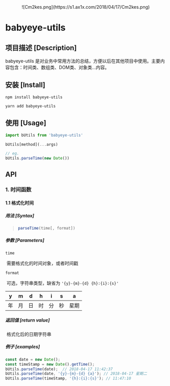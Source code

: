 <center>![Cm2kes.png](https://s1.ax1x.com/2018/04/17/Cm2kes.png)</center>

# babyeye-utils

## 项目描述 [Description]

babyeye-utils 是对业务中常用方法的总结，方便以后在其他项目中使用。主要内容包含：时间类、数组类、DOM类、对象类…内容。

## 安装 [Install]

```
npm install babyeye-utils
```

```
yarn add babyeye-utils
```

## 使用 [Usage]

```js
import bUtils from 'babyeye-utils'

bUtils[method](...args)

// eg.
bUtils.parseTime(new Date())
```

## API

### 1. 时间函数

#### 1.1 格式化时间

##### 用法 [Syntax]

> ```js
> parseTime(time[, format])
> ```

##### 参数 [Parameters]

`time`

​	需要格式化的时间对象，或者时间戳

`format`

​	可选，字符串类型，缺省为 `'{y}-{m}-{d} {h}:{i}:{s}'`

|  y   |  m   |  d   |  h   |  i   |  s   |  a   |
| :--: | :--: | :--: | :--: | :--: | :--: | :--: |
|  年  |  月  |  日  |  时  |  分  |  秒  | 星期 |

##### 返回值 [return value]

​	格式化后的日期字符串

##### 例子 [examples]

```js
const date = new Date();
const timeStamp = new Date().getTime();
bUtils.parseTime(date);  // 2018-04-17 11:42:37
bUtils.parseTime(date, '{y}-{m}-{d} {a}'); // 2018-04-17 星期二
bUtils.parseTime(timeStamp, '{h}:{i}:{s}'); // 11:47:10
```

